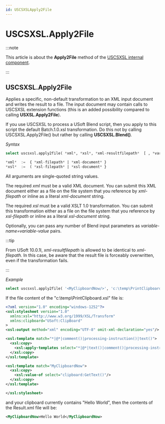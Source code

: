 ```yaml
---
id: USCSXSLApply2File
---
```


# USCSXSL.Apply2File




:::note

This article is about the **Apply2File** method of the [USCSXSL internal component](/Extensions/USCSXSL_internal_component).

:::

## **USCSXSL.Apply2File**

Applies a specific, non-default transformation to an XML input document and writes the result to a file.
The input document may contain calls to USCSXSL extension functions (this is an added possibility compared to calling **USXSL.Apply2File**).

If you use USCSXSL to process a USoft Blend script, then you apply to this script the default Batch.1.0.xsl transformation. Do this not by calling USCSXSL.Apply2File() but rather by calling **USCSXSL.Blend()**.

*Syntax*

```sql
select uscsxsl.apply2file( *xml*, *xsl*, *xml-resultfilepath*  [ , *variable-name*, *variable-value* ... ] )

*xml*  :=  { *xml-filepath* | *xml-document* }
*xsl*  :=  ( *xsl-filepath* | *xsl-document* }
```

All arguments are single-quoted string values.

The required *xml* must be a valid XML document. You can submit this XML document either as a file on the file system that you reference by *xml-filepath* or inline as a literal *xml-document* string.

The required *xsl* must be a valid XSLT 1.0 transformation. You can submit this transformation either as a file on the file system that you reference by *xsl-filepath* or inline as a literal *xsl-document* string.

Optionally, you can pass any number of Blend input parameters as *variable-name=variable-value* pairs.


:::tip

From USoft 10.0.1I, *xml-resultfilepath* is allowed to be identical to *xml-filepath.* In this case, be aware that the result file is forceably overwritten, even if the transformation fails.

:::

*Example*

```sql
select uscsxsl.apply2file( '<MyClipboardNow/>', 'c:\temp\PrintClipboard.xsl', 'c:\temp\Result.xml'  )
```

If the file content of the "c:\\temp\\PrintClipboard.xsl" file is:

```xml
<?xml version="1.0" encoding="windows-1252"?>
<xsl:stylesheet version="1.0"
  xmlns:xsl="http://www.w3.org/1999/XSL/Transform"
  xmlns:clipboard="USoft:ClipBoard"
>
<xsl:output method="xml" encoding="UTF-8" omit-xml-declaration="yes"/>

<xsl:template match="*|@*|comment()|processing-instruction()|text()">
  <xsl:copy>
    <xsl:apply-templates select="*|@*|text()|comment()|processing-instruction()"/>
  </xsl:copy>
</xsl:template>

<xsl:template match="MyClipboardNow">
  <xsl:copy>
    <xsl:value-of select="clipboard:GetText()"/>
  </xsl:copy>
</xsl:template>

</xsl:stylesheet>
```

and your clipboard currently contains "Hello World", then the contents of the Result.xml file will be:

```xml
<MyClipboardNow>Hello World</MyClipboardNow>
```

 